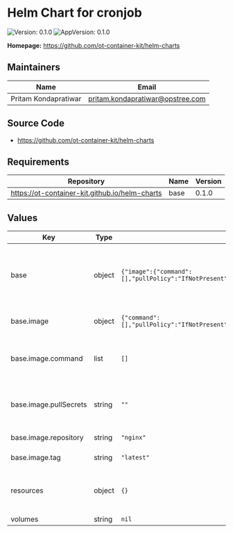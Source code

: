 #  Helm Chart for cronjob

![Version: 0.1.0](https://img.shields.io/badge/Version-0.1.0-informational?style=flat-square) ![AppVersion: 0.1.0](https://img.shields.io/badge/AppVersion-0.1.0-informational?style=flat-square)



**Homepage:** <https://github.com/ot-container-kit/helm-charts>

## Maintainers

| Name              | Email                        | 
|-------------------|------------------------------|
| Pritam Kondapratiwar | <pritam.kondapratiwar@opstree.com> |

## Source Code

* <https://github.com/ot-container-kit/helm-charts>

## Requirements

| Repository                                     | Name | Version |
|------------------------------------------------|------|---------|
| https://ot-container-kit.github.io/helm-charts | base | 0.1.0   |

## Values

| Key                    | Type   | Default                                                                                                                                                                   | Description                                                                                         |
|------------------------|--------|---------------------------------------------------------------------------------------------------------------------------------------------------------------------------|-----------------------------------------------------------------------------------------------------|
| base                   | object | `{"image":{"command":[],"pullPolicy":"IfNotPresent","pullSecrets":"","repository":"nginx","tag":"latest"}}`                                                               | Base block to define the inputs for image, secret and configmap env                                 |
| base.image             | object | `{"command":[],"pullPolicy":"IfNotPresent","pullSecrets":"","repository":"nginx","tag":"latest"}`                                                                         | Image block with all image details                                                                  |
| base.image.command     | list   | `[]`                                                                                                                                                                      | Additional command arguments which needs to be passed                                         
| base.image.pullSecrets | string | `""`                                                                                                                                                                      | Image pull secrets for private repository authentication                                            |
| base.image.repository  | string | `"nginx"`                                                                                                                                                                 | Default image repository                                                                            |
| base.image.tag         | string | `"latest"`                                                                                                                                                                | Default image tag                                                                                   |                                                                                     |
| resources              | object | `{}`                                                                                                                                                                      | Kubernetes resource in terms of requests and limits                                                 |
| volumes                | string | `nil`   
